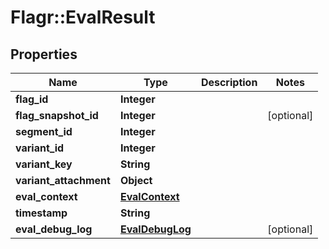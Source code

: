# Flagr::EvalResult

## Properties
Name | Type | Description | Notes
------------ | ------------- | ------------- | -------------
**flag_id** | **Integer** |  | 
**flag_snapshot_id** | **Integer** |  | [optional] 
**segment_id** | **Integer** |  | 
**variant_id** | **Integer** |  | 
**variant_key** | **String** |  | 
**variant_attachment** | **Object** |  | 
**eval_context** | [**EvalContext**](EvalContext.md) |  | 
**timestamp** | **String** |  | 
**eval_debug_log** | [**EvalDebugLog**](EvalDebugLog.md) |  | [optional] 


